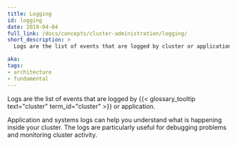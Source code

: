```yaml
---
title: Logging
id: logging
date: 2019-04-04
full_link: /docs/concepts/cluster-administration/logging/
short_description: >
  Logs are the list of events that are logged by cluster or application.

aka:
tags:
- architecture
- fundamental
---
```

 Logs are the list of events that are logged by {{< glossary_tooltip text="cluster" term_id="cluster" >}} or application.

<!--more-->

Application and systems logs can help you understand what is happening inside your cluster. The logs are particularly useful for debugging problems and monitoring cluster activity.

